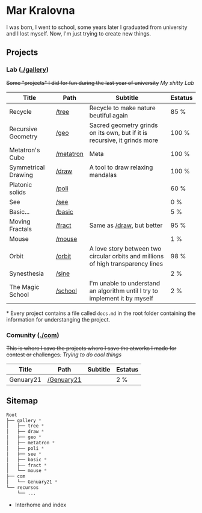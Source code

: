 # Mar Kralovna

I was born, I went to school, some years later I graduated from university and I lost myself. Now, I'm just trying to create new things.

## Projects

### Lab ([./gallery](/gallery))

~~Some "projects" I did for fun during the last year of university~~ *My shitty Lab*

|        Title        |               Path               |                                     Subtitle                                     | Estatus |
|---------------------|----------------------------------|----------------------------------------------------------------------------------|---------|
| Recycle             | [/tree](/gallery/tree)           | Recycle to make nature beutiful again                                            |    85 % |
| Recursive Geometry  | [/geo](/gallery/geo)             | Sacred geometry grinds on its own, but if it is recursive, it grinds more        |   100 % |
| Metatron's Cube     | [/metatron](/gallery/metatron)   | Meta                                                                             |   100 % |
| Symmetrical Drawing | [/draw](/gallery/draw)           | A tool to draw relaxing mandalas                                                 |   100 % |
| Platonic solids     | [/poli](/gallery/poli)           |                                                                                  |    60 % |
| See                 | [/see](/gallery/see)             |                                                                                  |     0 % |
| Basic...            | [/basic](/gallery/basic)         |                                                                                  |     5 % |
| Moving Fractals     | [/fract](/gallery/fract)         | Same as [/draw](/gallery/draw), but better                                       |    95 % |
| Mouse               | [/mouse](/gallery/mouse)         |                                                                                  |     1 % |
| Orbit               | [/orbit](/gallery/orbit)         | A love story between two circular orbits and millions of high transparency lines |    98 % |
| Synesthesia         | [/sine](/gallery/sine)           |                                                                                  |     2 % |
| The Magic School    | [/school](/gallery/school)       | I'm unable to understand an algorithm until I try to implement it by myself      |     2 % |

\* Every project contains a file called `docs.md` in the root folder containing the information for understanging the project.

### Comunity ([./com](/com))

~~This is where I save the projects where I save the atworks I made for contest or challenges.~~ *Trying to do cool things*

|        Title        |               Path               |                                     Subtitle                                     | Estatus |
|---------------------|----------------------------------|----------------------------------------------------------------------------------|---------|
| Genuary21           | [/Genuary21](/com/Genuary21)     |                                                                                  |     2 % |

## Sitemap

```css
Root
├── gallery *
│   ├── tree *
│   ├── draw *
│   ├── geo *
│   ├── metatron *
│   ├── poli *
│   ├── see *
│   ├── basic *
│   ├── fract *
│   └── mouse *
├── com
│   └── Genuary21 *
└── recursos
    └── ...
```

* Interhome and index
